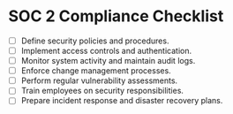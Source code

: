 # SOC 2 Compliance Checklist

- [ ] Define security policies and procedures.
- [ ] Implement access controls and authentication.
- [ ] Monitor system activity and maintain audit logs.
- [ ] Enforce change management processes.
- [ ] Perform regular vulnerability assessments.
- [ ] Train employees on security responsibilities.
- [ ] Prepare incident response and disaster recovery plans.
